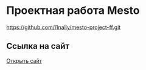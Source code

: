 # Проектная работа Mesto

https://github.com/l1nally/mesto-project-ff.git

## Ссылка на сайт

[Открыть сайт](https://l1nally.github.io/mesto-project-ff/)
